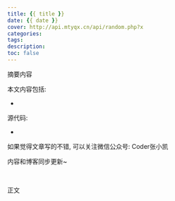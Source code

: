 ```yaml
---
title: {{ title }}
date: {{ date }}
cover: http://api.mtyqx.cn/api/random.php?x
categories: 
tags: 
description: 
toc: false
---
```


摘要内容


本文内容包括:

- 


源代码: 

- 

如果觉得文章写的不错, 可以关注微信公众号: Coder张小凯

内容和博客同步更新~

<br/>

<!--more-->

正文